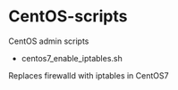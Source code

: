 # CentOS-scripts
CentOS admin scripts

- centos7_enable_iptables.sh

Replaces firewalld with iptables in CentOS7
